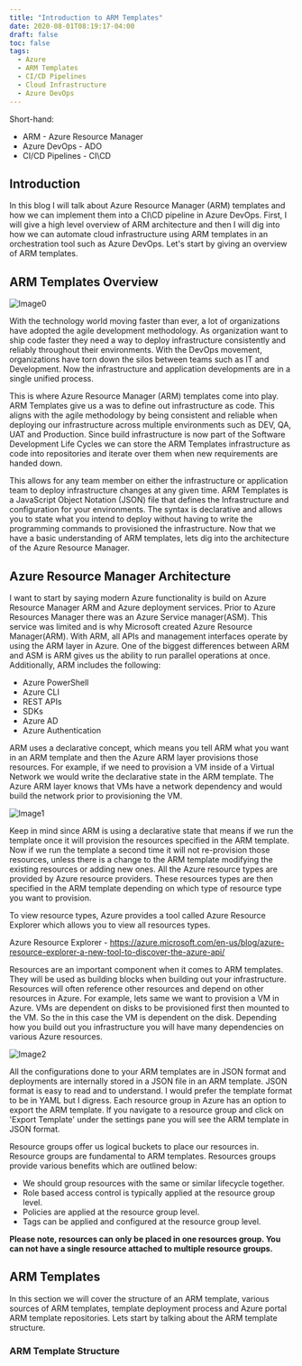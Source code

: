 ```yaml
---
title: "Introduction to ARM Templates"
date: 2020-08-01T08:19:17-04:00
draft: false
toc: false 
tags:  
  - Azure
  - ARM Templates
  - CI/CD Pipelines
  - Cloud Infrastructure
  - Azure DevOps
---
```

Short-hand:  
  - ARM - Azure Resource Manager
  - Azure DevOps - ADO
  - CI/CD Pipelines - CI\CD

## Introduction

In this blog I will talk about Azure Resource Manager (ARM) templates and how we can implement them into a CI\CD pipeline in Azure DevOps. First, I will give a high level overview of ARM architecture and then I will dig into how we can automate cloud infrastructure using ARM templates in an orchestration tool such as Azure DevOps. Let's start by giving an overview of ARM templates.

## ARM Templates Overview

![Image0](/img/IntroductionToARMTemplates/image0.png)

With the technology world moving faster than ever, a lot of organizations have adopted the agile development methodology. As organization want to ship code faster they need a way to deploy infrastructure consistently and reliably throughout their environments. With the DevOps movement, organizations have torn down the silos between teams such as IT and Development. Now the infrastructure and application developments are in a single unified process. 

This is where Azure Resource Manager (ARM) templates come into play. ARM Templates give us a was to define out infrastructure as code. This aligns with the agile methodology by being consistent and reliable when deploying our infrastructure across multiple environments such as DEV, QA, UAT and Production. Since build infrastructure is now part of the Software Development Life Cycles we can store the ARM Templates infrastructure as code into repositories and iterate over them when new requirements are handed down. 

This allows for any team member on either the infrastructure or application team to deploy infrastructure changes at any given time. ARM Templates is a JavaScript Object Notation (JSON) file that defines the Infrastructure and configuration for your environments. The syntax is declarative and allows you to state what you intend to deploy without having to write the programming commands to provisioned the infrastructure. Now that we have a basic understanding of ARM templates, lets dig into the architecture of the Azure Resource Manager. 

## Azure Resource Manager Architecture

I want to start by saying modern Azure functionality is build on Azure Resource Manager ARM and Azure deployment services. Prior to Azure Resources Manager there was an Azure Service manager(ASM). This service was limited and is why Microsoft created Azure Resource Manager(ARM). With ARM, all APIs and management interfaces operate by using the ARM layer in Azure. One of the biggest differences between ARM and ASM is ARM gives us the ability to run parallel operations at once. Additionally, ARM includes the following:
  - Azure PowerShell
  - Azure CLI
  - REST APIs
  - SDKs
  - Azure AD
  - Azure Authentication

 ARM uses a declarative concept, which means you tell ARM what you want in an ARM template and then the Azure ARM layer provisions those resources. For example, if we need to provision a VM inside of a Virtual Network we would write the declarative state in the ARM template. The Azure ARM layer knows that VMs have a network dependency and would build the network prior to provisioning the VM. 

![Image1](/img/IntroductionToARMTemplates/image1.png)

Keep in mind since ARM is using a declarative state that means if we run the template once it will provision the resources specified in the ARM template. Now if we run the template a second time it will not re-provision those resources, unless there is a change to the ARM template modifying the existing resources or adding new ones. All the Azure resource types are provided by Azure resource providers. These resources types are then specified in the ARM template depending on which type of resource type you want to provision. 

To view resource types, Azure provides a tool called Azure Resource Explorer which allows you to view all resources types. 

Azure Resource Explorer - https://azure.microsoft.com/en-us/blog/azure-resource-explorer-a-new-tool-to-discover-the-azure-api/

Resources are an important component when it comes to ARM templates. They will be used as building blocks when building out your infrastructure. Resources will often reference other resources and depend on other resources in Azure. For example, lets same we want to provision a VM in Azure. VMs are dependent on disks to be provisioned first then mounted to the VM. So the in this case the VM is dependent on the disk. Depending how you build out you infrastructure you will have many dependencies on various Azure resources. 

![Image2](/img/IntroductionToARMTemplates/image2.png)

All the configurations done to your ARM templates are in JSON format and deployments are internally stored in a JSON file in an ARM template. JSON format is easy to read and to understand. I would prefer the template format to be in YAML but I digress. Each resource group in Azure has an option to export the ARM template. If you navigate to a resource group and click on 'Export Template' under the settings pane you will see the ARM template in JSON format. 

Resource groups offer us logical buckets to place our resources in. Resource groups are fundamental to ARM templates. Resources groups provide various benefits which are outlined below:
  - We should group resources with the same or similar lifecycle together.
  - Role based access control is typically applied at the resource group level. 
  - Policies are applied at the resource group level.
  - Tags can be applied and configured at the resource group level. 

**Please note, resources can only be placed in one resources group. You can not have a single resource attached to multiple resource groups.**

## ARM Templates 

In this section we will cover the structure of an ARM template, various sources of ARM templates, template deployment process and Azure portal ARM template repositories. Lets start by talking about the ARM template structure. 

### ARM Template Structure

